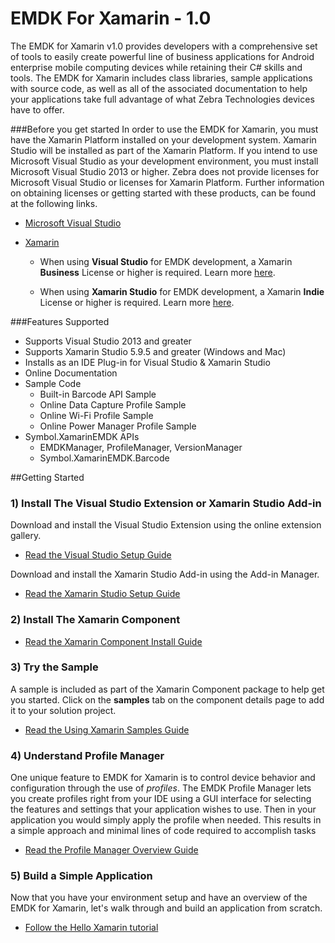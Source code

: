 # EMDK For Xamarin - 1.0
The EMDK for Xamarin v1.0 provides developers with a comprehensive set of tools to easily create powerful line of business applications for Android enterprise mobile computing devices while retaining their C# skills and tools. The EMDK for Xamarin includes class libraries, sample applications with source code, as well as all of the associated documentation to help your applications take full advantage of what Zebra Technologies devices have to offer.

###Before you get started
 In order to use the EMDK for Xamarin, you must have the Xamarin Platform installed on your development system. Xamarin Studio will be installed as part of the Xamarin Platform. If you intend to use Microsoft Visual Studio as your development environment, you must install Microsoft Visual Studio 2013 or higher. Zebra does not provide licenses for Microsoft Visual Studio or licenses for Xamarin Platform. Further information on obtaining licenses or getting started with these products, can be found at the following links.

* [Microsoft Visual Studio](https://www.visualstudio.com/downloads/download-visual-studio-vs)

* [Xamarin](http://developer.xamarin.com/guides/cross-platform/getting_started/)
	- When using **Visual Studio** for EMDK development, a Xamarin **Business** License or higher is required. Learn more [here](https://store.xamarin.com/).

	- When using **Xamarin Studio** for EMDK development, a Xamarin **Indie** License or higher is required. Learn more [here](https://store.xamarin.com/).





###Features Supported
* Supports Visual Studio 2013 and greater
* Supports Xamarin Studio 5.9.5 and greater (Windows and Mac)
* Installs as an IDE Plug-in for Visual Studio & Xamarin Studio
* Online Documentation
* Sample Code
	* Built-in Barcode API Sample
	* Online Data Capture Profile Sample
	* Online Wi-Fi Profile Sample
	* Online Power Manager Profile Sample
* Symbol.XamarinEMDK APIs
	* EMDKManager, ProfileManager, VersionManager
	* Symbol.XamarinEMDK.Barcode

##Getting Started
### 1) Install The Visual Studio Extension or Xamarin Studio Add-in

Download and install the Visual Studio Extension using the online extension gallery. 

- [Read the Visual Studio Setup Guide](../guide/vs/setup)


Download and install the Xamarin Studio Add-in using the Add-in Manager. 

- [Read the Xamarin Studio Setup Guide](../guide/xs/setup)


### 2) Install The Xamarin Component

- [Read the Xamarin Component Install Guide](../guide/component/install)

### 3) Try the Sample
A sample is included as part of the Xamarin Component package to help get you started. Click on the **samples** tab on the component details page to add it to your solution project.

- [Read the Using Xamarin Samples Guide](../guide/sample/about)

### 4) Understand Profile Manager
One unique feature to EMDK for Xamarin is to control device behavior and configuration through the use of *profiles*. The EMDK Profile Manager lets you create profiles right from your IDE using a GUI interface for selecting the features and settings that your application wishes to use. Then in your application you would simply apply the profile when needed. This results in a simple approach and minimal lines of code required to accomplish tasks

- [Read the Profile Manager Overview Guide](../guide/profiles/about)

### 5) Build a Simple Application
Now that you have your environment setup and have an overview of the EMDK for Xamarin, let's walk through and build an application from scratch.

- [Follow the Hello Xamarin tutorial](../guide/tutorial/helloxamarin)

<div style="display:none">
<!-- this section used in Xamarin gettingstarted.md for component packaging -->
### 6) Check out our docs
We have a lot more resources for you to benefit from:

- API reference
- Developer Guides
- Tutorials
- Videos
- More Samples
- [More docs online](http://emdk.github.io/xamarin-docs/edge)
</div>


